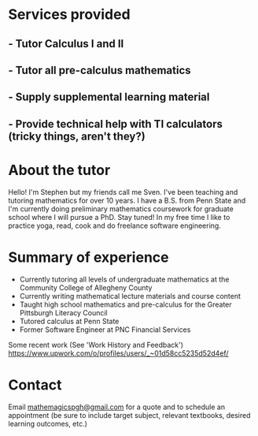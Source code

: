 # Services provided
## - Tutor Calculus I and II
## - Tutor all pre-calculus mathematics
## - Supply supplemental learning material
## - Provide technical help with TI calculators (tricky things, aren't they?)


# About the tutor

Hello!  I'm Stephen but my friends call me Sven.  I've been teaching and tutoring mathematics for over 10 years.  I have a     B.S. from Penn State and I'm currently doing preliminary mathematics coursework for graduate school where I will pursue a     PhD.  Stay tuned!  In my free time I like to practice yoga, read, cook and do freelance software engineering.

# Summary of experience
- Currently tutoring all levels of undergraduate mathematics at the Community College of Allegheny County
- Currently writing mathematical lecture materials and course content
- Taught high school mathematics and pre-calculus for the Greater Pittsburgh Literacy Council
- Tutored calculus at Penn State
- Former Software Engineer at PNC Financial Services

Some recent work (See 'Work History and Feedback')
<https://www.upwork.com/o/profiles/users/_~01d58cc5235d52d4ef/>

# Contact

Email <mathemagicspgh@gmail.com> for a quote and to schedule an appointment (be sure to include target subject, relevant textbooks, desired learning outcomes, etc.)
